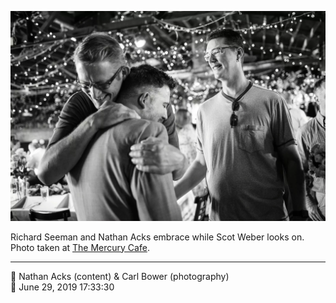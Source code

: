 ![Richard Seeman and Nathan Acks embrace](assets/6875b184f9245147eda434f50d03f907.webp)

Richard Seeman and Nathan Acks embrace while Scot Weber looks on. Photo taken at [The Mercury Cafe](http://mercurycafe.com/).

- - - -

<span aria-hidden="true">👥</span> Nathan Acks (content) & Carl Bower (photography)  
<span aria-hidden="true">📅</span> June 29, 2019 17:33:30
